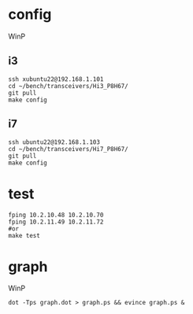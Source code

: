 # config

WinP

## i3

~~~ { .bash }
ssh xubuntu22@192.168.1.101
cd ~/bench/transceivers/Hi3_P8H67/
git pull
make config
~~~

## i7

~~~ { .bash }
ssh ubuntu22@192.168.1.103
cd ~/bench/transceivers/Hi7_P8H67/
git pull
make config
~~~

# test

~~~ { .bash }
fping 10.2.10.48 10.2.10.70
fping 10.2.11.49 10.2.11.72
#or
make test
~~~

# graph

WinP

~~~ { .bash }
dot -Tps graph.dot > graph.ps && evince graph.ps &
~~~
